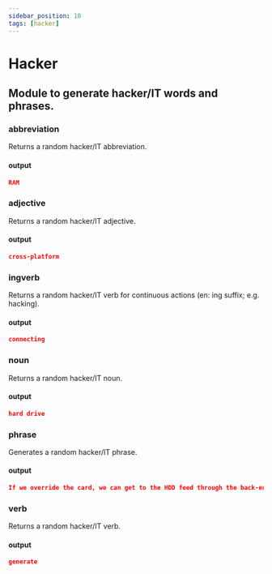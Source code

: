 ```yaml
---
sidebar_position: 10
tags: [hacker]
---
```


# Hacker

## Module to generate hacker/IT words and phrases.

### abbreviation
Returns a random hacker/IT abbreviation.

#### output

```json
RAM
```

### adjective
Returns a random hacker/IT adjective.

#### output

```json
cross-platform
```

### ingverb
Returns a random hacker/IT verb for continuous actions (en: ing suffix; e.g. hacking).

#### output

```json
connecting
```

### noun
Returns a random hacker/IT noun.

#### output

```json
hard drive
```

### phrase
Generates a random hacker/IT phrase.

#### output

```json
If we override the card, we can get to the HDD feed through the back-end HDD sensor!
```

### verb
Returns a random hacker/IT verb.

#### output

```json
generate
```


